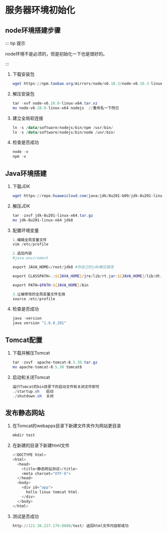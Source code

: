 # 服务器环境初始化

## node环境搭建步骤

::: tip 提示

node环境不是必须的，但是初始化一下也是很好的。

:::

1. 下载安装包

   ```powershell
   wget https://npm.taobao.org/mirrors/node/v6.10.3/node-v6.10.3-linux-x64.tar.xz
   ```

2. 解压安装包

   ```powershell
   tar -xvf node-v6.10.0-linux-x64.tar.xz 
   mv node-v6.10.0-linux-x64 nodejs  //重命名一下而已
   ```

3. 建立全局软连接

   ```powershell
   ln -s /data/software/nodejs/bin/npm /usr/bin/ 
   ln -s /data/software/nodejs/bin/node /usr/bin/ 
   ```

4. 检查是否成功

   ```powershell
   node -v
   npm -v
   ```    
       
           
           
## Java环境搭建

1. 下载JDK

   ```powershell
   wget https://repo.huaweicloud.com/java/jdk/8u201-b09/jdk-8u201-linux-x64.tar.gz
   ```

2. 解压JDK

   ```powershell
   tar -zxvf jdk-8u201-linux-x64.tar.gz
   mv jdk-8u201-linux-x64 jdk8
   ```

3. 配置环境变量

   ```powershell
   1.编辑全局变量文件
   vim /etc/profile
   
   2.追加内容
   #java enviroment
   
   export JAVA_HOME=/root/jdk8 #你自己的jdk解压路径
   
   export CLASSPATH=.:${JAVA_HOME}/jre/lib/rt.jar:${JAVA_HOME}/lib/dt.jar:${JAVA_HOME}/lib/tools.jar
   
   export PATH=$PATH:${JAVA_HOME}/bin
   
   3.让被修改的全局变量文件生效
   source /etc/profile
   ```

4. 检查是否成功

   ```powershell
   java -version
   java version "1.8.0_201"
   ```



## Tomcat配置

 1. 下载并解压Tomcat

    ```powershell
    tar -zxvf  apache-tomcat-8.5.30.tar.gz
    mv apache-tomcat-8.5.30 tomcat8
    ```

    

 2. 启动和关闭Tomcat

    ```powershell
    运行Tomcat的bin目录下的启动文件和关闭文件即可
    ./startup.sh   启动
    ./shutdown.sh  关闭
    ```

    

## 发布静态网站

1. 在Tomcat的webapps目录下新建文件夹作为网站更目录

   ```powershell
   mkdir test
   ```

2. 在新建的目录下新建html文件

   ```powershell
   <!DOCTYPE html>
   <html>
     <head>
       <title>静态网站测试</title>
       <meta charset="UTF-8">
     </head>
     <body>
       <div id="app">
         hello linux tomcat html.
       </div>
     </body>
   </html>
   ```

3. 测试是否成功

   ```powershell
   http://121.36.227.176:8080/test/ 返回html文件内容即成功
   ```

